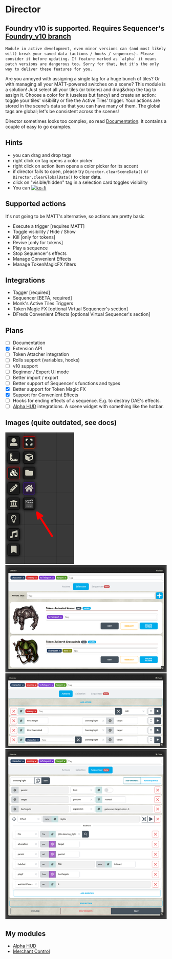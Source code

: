 # Director

## Foundry v10 is supported. Requires Sequencer's [Foundry_v10 branch](https://github.com/fantasycalendar/FoundryVTT-Sequencer/tree/Foundry_v10)


```
Module in active development, even minor versions can (and most likely will) break your saved data (actions / hooks / sequences). Please consider it before updating. If feature marked as `alpha` it means patch versions are dangerous too. Sorry for that, but it's the only way to deliver these features for you.
```

Are you annoyed with assigning a single tag for a huge bunch of tiles? Or with managing all your MATT-powered switches on a scene? This module is a solution!
Just select all your tiles (or tokens) and drag&drop the tag to assign it. Choose a color for it (useless but fancy) and create an action: toggle your tiles' visibility or fire the Active Tiles' trigger. 
Your actions are stored in the scene's data so that you can have many of them. The global tags are global; let's be consistent across the scenes!

Director sometimes looks too complex, so read [Documentation](https://github.com/averrin/director/wiki/How-to-use.-With-examples.). It contains a couple of easy to go examples.

## Hints
- you can drag and drop tags
- right click on tag opens a color picker
- right click on action item opens a color picker for its accent
- if director fails to open, please try `Director.clearSceneData()` or `Director.clearGlobalData()` to clear data.
- click on "visible/hidden" tag in a selection card toggles visibility
- You can [![ko-fi](https://ko-fi.com/img/githubbutton_sm.svg)](https://ko-fi.com/averrin)

## Supported actions
It's not going to be MATT's alternative, so actions are pretty basic
- Execute a trigger [requires MATT]
- Toggle visibility / Hide / Show
- Kill [only for tokens]
- Revive [only for tokens]
- Play a sequence
- Stop Sequencer's effects
- Manage Convenient Effects
- Manage TokenMagicFX filters

## Integrations
* Tagger [required]
* Sequencer [BETA, required]
* Monk's Active Tiles Triggers
* Token Magic FX [optional Virtual Sequencer's section]
* DFreds Convenient Effects [optional Virtual Sequencer's section]

## Plans
- [ ] Documentation
- [X] Extension API
- [ ] Token Attacher integration
- [ ] Rolls support (variables, hooks)
- [ ] v10 support
- [ ] Beginner / Expert UI mode
- [ ] Better import / export
- [ ] Better support of Sequencer's functions and types
- [X] Better support for Token Magic FX
- [X] Support for Convenient Effects
- [ ] Hooks for ending effects of a sequence. E.g. to destroy DAE's effects.
- [ ] [Alpha HUD](https://github.com/averrin/alpha-hud) integrations. A scene widget with something like the hotbar.

## Images (quite outdated, see docs)
![toolbar](/assets/toolbar.png)
![selection](/assets/selection.png)
![actions](/assets/actions.png)
![sequencer](/assets/sequencer.png)

## My modules
- [Alpha HUD](https://github.com/averrin/alpha-hud)
- [Merchant Control](https://github.com/averrin/merchant-control)
